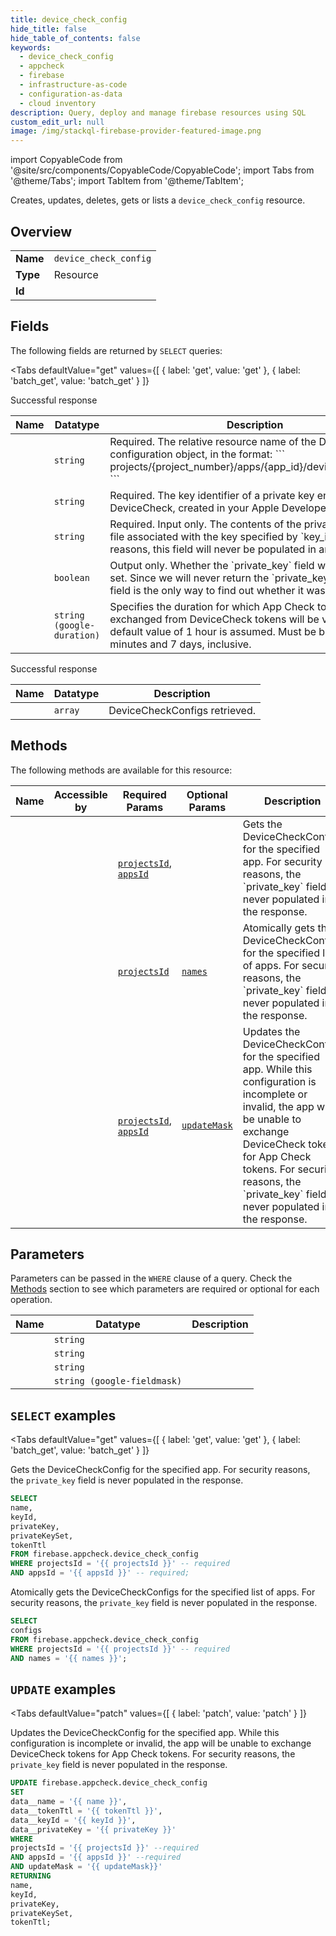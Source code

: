 ```yaml
--- 
title: device_check_config
hide_title: false
hide_table_of_contents: false
keywords:
  - device_check_config
  - appcheck
  - firebase
  - infrastructure-as-code
  - configuration-as-data
  - cloud inventory
description: Query, deploy and manage firebase resources using SQL
custom_edit_url: null
image: /img/stackql-firebase-provider-featured-image.png
---
```


import CopyableCode from '@site/src/components/CopyableCode/CopyableCode';
import Tabs from '@theme/Tabs';
import TabItem from '@theme/TabItem';

Creates, updates, deletes, gets or lists a <code>device_check_config</code> resource.

## Overview
<table><tbody>
<tr><td><b>Name</b></td><td><code>device_check_config</code></td></tr>
<tr><td><b>Type</b></td><td>Resource</td></tr>
<tr><td><b>Id</b></td><td><CopyableCode code="firebase.appcheck.device_check_config" /></td></tr>
</tbody></table>

## Fields

The following fields are returned by `SELECT` queries:

<Tabs
    defaultValue="get"
    values={[
        { label: 'get', value: 'get' },
        { label: 'batch_get', value: 'batch_get' }
    ]}
>
<TabItem value="get">

Successful response

<table>
<thead>
    <tr>
    <th>Name</th>
    <th>Datatype</th>
    <th>Description</th>
    </tr>
</thead>
<tbody>
<tr>
    <td><CopyableCode code="name" /></td>
    <td><code>string</code></td>
    <td>Required. The relative resource name of the DeviceCheck configuration object, in the format: ``` projects/&#123;project_number&#125;/apps/&#123;app_id&#125;/deviceCheckConfig ```</td>
</tr>
<tr>
    <td><CopyableCode code="keyId" /></td>
    <td><code>string</code></td>
    <td>Required. The key identifier of a private key enabled with DeviceCheck, created in your Apple Developer account.</td>
</tr>
<tr>
    <td><CopyableCode code="privateKey" /></td>
    <td><code>string</code></td>
    <td>Required. Input only. The contents of the private key (`.p8`) file associated with the key specified by `key_id`. For security reasons, this field will never be populated in any response.</td>
</tr>
<tr>
    <td><CopyableCode code="privateKeySet" /></td>
    <td><code>boolean</code></td>
    <td>Output only. Whether the `private_key` field was previously set. Since we will never return the `private_key` field, this field is the only way to find out whether it was previously set.</td>
</tr>
<tr>
    <td><CopyableCode code="tokenTtl" /></td>
    <td><code>string (google-duration)</code></td>
    <td>Specifies the duration for which App Check tokens exchanged from DeviceCheck tokens will be valid. If unset, a default value of 1 hour is assumed. Must be between 30 minutes and 7 days, inclusive.</td>
</tr>
</tbody>
</table>
</TabItem>
<TabItem value="batch_get">

Successful response

<table>
<thead>
    <tr>
    <th>Name</th>
    <th>Datatype</th>
    <th>Description</th>
    </tr>
</thead>
<tbody>
<tr>
    <td><CopyableCode code="configs" /></td>
    <td><code>array</code></td>
    <td>DeviceCheckConfigs retrieved.</td>
</tr>
</tbody>
</table>
</TabItem>
</Tabs>

## Methods

The following methods are available for this resource:

<table>
<thead>
    <tr>
    <th>Name</th>
    <th>Accessible by</th>
    <th>Required Params</th>
    <th>Optional Params</th>
    <th>Description</th>
    </tr>
</thead>
<tbody>
<tr>
    <td><a href="#get"><CopyableCode code="get" /></a></td>
    <td><CopyableCode code="select" /></td>
    <td><a href="#parameter-projectsId"><code>projectsId</code></a>, <a href="#parameter-appsId"><code>appsId</code></a></td>
    <td></td>
    <td>Gets the DeviceCheckConfig for the specified app. For security reasons, the `private_key` field is never populated in the response.</td>
</tr>
<tr>
    <td><a href="#batch_get"><CopyableCode code="batch_get" /></a></td>
    <td><CopyableCode code="select" /></td>
    <td><a href="#parameter-projectsId"><code>projectsId</code></a></td>
    <td><a href="#parameter-names"><code>names</code></a></td>
    <td>Atomically gets the DeviceCheckConfigs for the specified list of apps. For security reasons, the `private_key` field is never populated in the response.</td>
</tr>
<tr>
    <td><a href="#patch"><CopyableCode code="patch" /></a></td>
    <td><CopyableCode code="update" /></td>
    <td><a href="#parameter-projectsId"><code>projectsId</code></a>, <a href="#parameter-appsId"><code>appsId</code></a></td>
    <td><a href="#parameter-updateMask"><code>updateMask</code></a></td>
    <td>Updates the DeviceCheckConfig for the specified app. While this configuration is incomplete or invalid, the app will be unable to exchange DeviceCheck tokens for App Check tokens. For security reasons, the `private_key` field is never populated in the response.</td>
</tr>
</tbody>
</table>

## Parameters

Parameters can be passed in the `WHERE` clause of a query. Check the [Methods](#methods) section to see which parameters are required or optional for each operation.

<table>
<thead>
    <tr>
    <th>Name</th>
    <th>Datatype</th>
    <th>Description</th>
    </tr>
</thead>
<tbody>
<tr id="parameter-appsId">
    <td><CopyableCode code="appsId" /></td>
    <td><code>string</code></td>
    <td></td>
</tr>
<tr id="parameter-projectsId">
    <td><CopyableCode code="projectsId" /></td>
    <td><code>string</code></td>
    <td></td>
</tr>
<tr id="parameter-names">
    <td><CopyableCode code="names" /></td>
    <td><code>string</code></td>
    <td></td>
</tr>
<tr id="parameter-updateMask">
    <td><CopyableCode code="updateMask" /></td>
    <td><code>string (google-fieldmask)</code></td>
    <td></td>
</tr>
</tbody>
</table>

## `SELECT` examples

<Tabs
    defaultValue="get"
    values={[
        { label: 'get', value: 'get' },
        { label: 'batch_get', value: 'batch_get' }
    ]}
>
<TabItem value="get">

Gets the DeviceCheckConfig for the specified app. For security reasons, the `private_key` field is never populated in the response.

```sql
SELECT
name,
keyId,
privateKey,
privateKeySet,
tokenTtl
FROM firebase.appcheck.device_check_config
WHERE projectsId = '{{ projectsId }}' -- required
AND appsId = '{{ appsId }}' -- required;
```
</TabItem>
<TabItem value="batch_get">

Atomically gets the DeviceCheckConfigs for the specified list of apps. For security reasons, the `private_key` field is never populated in the response.

```sql
SELECT
configs
FROM firebase.appcheck.device_check_config
WHERE projectsId = '{{ projectsId }}' -- required
AND names = '{{ names }}';
```
</TabItem>
</Tabs>


## `UPDATE` examples

<Tabs
    defaultValue="patch"
    values={[
        { label: 'patch', value: 'patch' }
    ]}
>
<TabItem value="patch">

Updates the DeviceCheckConfig for the specified app. While this configuration is incomplete or invalid, the app will be unable to exchange DeviceCheck tokens for App Check tokens. For security reasons, the `private_key` field is never populated in the response.

```sql
UPDATE firebase.appcheck.device_check_config
SET 
data__name = '{{ name }}',
data__tokenTtl = '{{ tokenTtl }}',
data__keyId = '{{ keyId }}',
data__privateKey = '{{ privateKey }}'
WHERE 
projectsId = '{{ projectsId }}' --required
AND appsId = '{{ appsId }}' --required
AND updateMask = '{{ updateMask}}'
RETURNING
name,
keyId,
privateKey,
privateKeySet,
tokenTtl;
```
</TabItem>
</Tabs>
